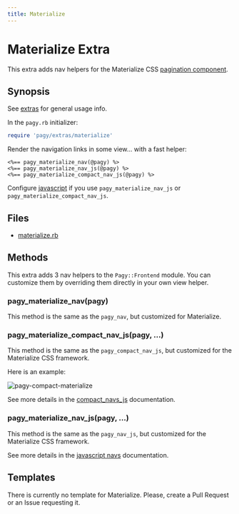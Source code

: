 ```yaml
---
title: Materialize
---
```

# Materialize Extra

This extra adds nav helpers for the Materialize CSS [pagination component](https://materializecss.com/pagination.html).

## Synopsis

See [extras](../extras.md) for general usage info.

In the `pagy.rb` initializer:

```ruby
require 'pagy/extras/materialize'
```

Render the navigation links in some view...
with a fast helper:

```erb
<%== pagy_materialize_nav(@pagy) %>
<%== pagy_materialize_nav_js(@pagy) %>
<%== pagy_materialize_compact_nav_js(@pagy) %>
```

Configure [javascript](../extras.md#javascript) if you use `pagy_materialize_nav_js` or `pagy_materialize_compact_nav_js`.

## Files

- [materialize.rb](https://github.com/ddnexus/pagy/blob/master/lib/pagy/extras/materialize.rb)

## Methods

This extra adds 3 nav helpers to the `Pagy::Frontend` module. You can customize them by overriding them directly in your own view helper.

### pagy_materialize_nav(pagy)

This method is the same as the `pagy_nav`, but customized for Materialize.

### pagy_materialize_compact_nav_js(pagy, ...)

This method is the same as the `pagy_compact_nav_js`, but customized for the Materialize CSS framework.

Here is an example:

![pagy-compact-materialize](../assets/images/pagy-compact-materialize-g.png)

See more details in the [compact_navs_js](navs.md#javascript-compact-navs)  documentation.

### pagy_materialize_nav_js(pagy, ...)

This method is the same as the `pagy_nav_js`, but customized for the Materialize CSS framework.

See more details in the [javascript navs](navs.md#javascript-navs) documentation.

## Templates

There is currently no template for Materialize. Please, create a Pull Request or an Issue requesting it.
